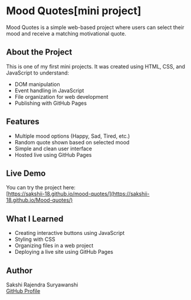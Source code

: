 # Mood Quotes[mini project]

Mood Quotes is a simple web-based project where users can select their mood and receive a matching motivational quote.

## About the Project

This is one of my first mini projects. It was created using HTML, CSS, and JavaScript to understand:
- DOM manipulation
- Event handling in JavaScript
- File organization for web development
- Publishing with GitHub Pages

## Features

- Multiple mood options (Happy, Sad, Tired, etc.)
- Random quote shown based on selected mood
- Simple and clean user interface
- Hosted live using GitHub Pages

## Live Demo

You can try the project here:  
[https://sakshii-18.github.io/mood-quotes/](https://sakshii-18.github.io/Mood-quotes/)

## What I Learned

- Creating interactive buttons using JavaScript
- Styling with CSS
- Organizing files in a web project
- Deploying a live site using GitHub Pages

## Author

Sakshi Rajendra Suryawanshi  
[GitHub Profile](https://github.com/sakshii-18)

